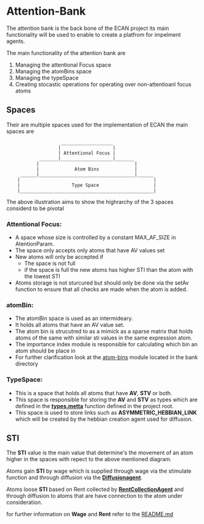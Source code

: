 # Attention-Bank

The attention bank is the back bone of the ECAN project its main functionality
will be used to enable to create a platfrom for impelment agents.

The main functionality of the attention bank are
1. Managing the attentional Focus space
2. Managing the atomBins space
3. Managing the typeSpace
4. Creating stocastic operations for operating over non-attentioanl focus atoms

## Spaces

Their are multiple spaces used for the implementation of ECAN the main spaces are

```
                    ___________________
                   |                   |
                   | Attentional Focus |
            _______|___________________|_______
           |                                   |
           |             Atom Bins             |
     ______|___________________________________|______
    |                                                 |
    |                   Type Space                    |
    |_________________________________________________|
```

The above illustration aims to show the highrarchy of the 3 spaces considerd to 
be pivotal

### **Attentional Focus**:
- A space whose size is controlled by a constant MAX_AF_SIZE in AtentionParam.
- The space only accepts only atoms that have AV values set
- New atoms will only be accepted if
    - The space is not full
    - if the space is full the new atoms has higher STI than the atom with the
    lowest STI
- Atoms storage is not sturcured but should only be done via the setAv function
to ensure that all checks are made when the atom is added.

### **atomBin**:
- The atomBin space is used as an intermideary.
- It holds all atoms that have an AV value set.
- The atom bin is strucutred to as a mimick as a sparse matrix that holds atoms
of the same with similar sti values in the same expression atom.
- The importance index module is responsible for calculating which bin an atom
should be place in 
- For further clarification look at the [atom-bins](atom-bins/README.md) module located in the bank
directory 

### **TypeSpace**:
- This is a space that holds all atoms that have **AV**, **STV** or both.
- This space is responsible for storing the **AV** and **STV** as types which
are defined in the **[types.metta](../../types.metta)** function defined in the project root.
- This space is used to store links such as **ASYMMETRIC_HEBBIAN_LINK** which 
will be created by the hebbian creation agent used for diffusion.

## STI

The **STI** value is the main value that determine's the movement of an atom
higher in the spaces with repect to the above mentioned diagram.

Atoms gain **STI** by wage which is supplied through wage via the stimulate function
and through diffusion via the [**Diffusionagent**](../attention/agents/mettaAgents/ImportanceDiffusionAgent).

Atoms loose **STI** based on Rent collected by [**RentCollectionAgent**](../attention/agents/mettaAgents/RentCollectionAgent) and through 
diffusion to atoms that are have connection to the atom under consideration.

for further information on **Wage** and **Rent** refer to the [README.md](bank/README.md)
